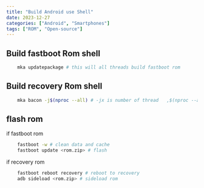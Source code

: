 ```yaml
---
title: "Build Android use Shell"
date: 2023-12-27
categories: ["Android", "Smartphones"]
tags: ["ROM", "Open-source"]
---
```


## Build fastboot Rom shell

```bash
    mka updatepackage # this will all threads build fastboot rom
```

## Build recovery Rom shell

```bash
    mka bacon -j$(nproc --all) # -jx is number of thread   ,$(nproc --all) is all thread
```

## flash rom

if fastboot rom

```bash
    fastboot -w # clean data and cache
    fastboot update <rom.zip> # flash
```

if recovery rom

```bash
    fastboot reboot recovery # reboot to recovery
    adb sideload <rom.zip> # sideload rom
```

